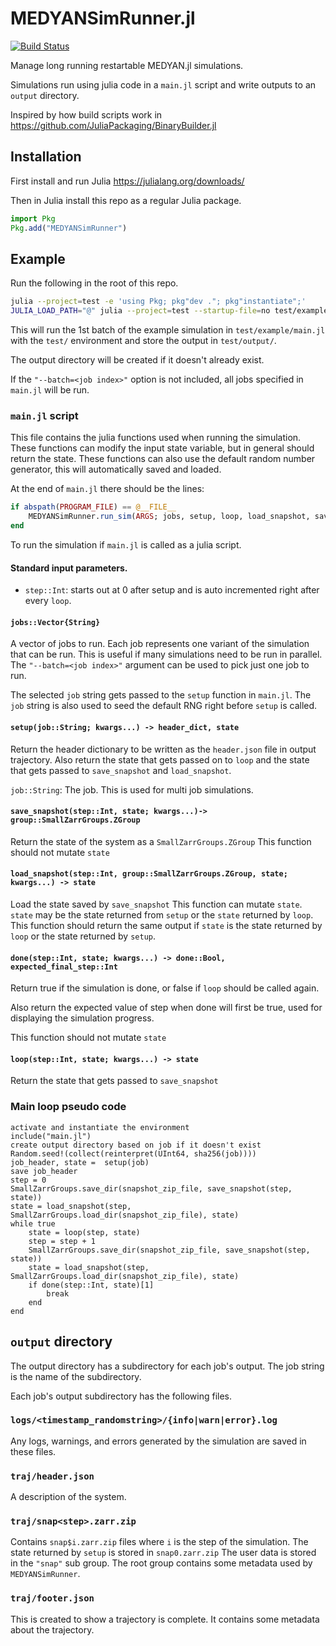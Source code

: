 # MEDYANSimRunner.jl

[![Build Status](https://github.com/medyan-dev/MEDYANSimRunner.jl/actions/workflows/CI.yml/badge.svg?branch=main)](https://github.com/medyan-dev/MEDYANSimRunner.jl/actions/workflows/CI.yml?query=branch%3Amain)

Manage long running restartable MEDYAN.jl simulations.

Simulations run using julia code in a `main.jl` script and write outputs to an `output` directory.

Inspired by how build scripts work in https://github.com/JuliaPackaging/BinaryBuilder.jl

## Installation
First install and run Julia https://julialang.org/downloads/

Then in Julia install this repo as a regular Julia package.
```julia
import Pkg
Pkg.add("MEDYANSimRunner")
```

## Example
Run the following in the root of this repo.
```sh
julia --project=test -e 'using Pkg; pkg"dev ."; pkg"instantiate";'
JULIA_LOAD_PATH="@" julia --project=test --startup-file=no test/example/main.jl --out=test/output --batch=1 --continue
```
This will run the 1st batch of the example simulation in `test/example/main.jl` 
with the `test/` environment and store the output in `test/output/`.

The output directory will be created if it doesn't already exist.

If the `"--batch=<job index>"` option is not included, all jobs specified in `main.jl` will be run.


### `main.jl` script

This file contains the julia functions used when running the simulation.
These functions can modify the input state variable, but in general should return the state.
These functions can also use the default random number generator, this will automatically saved and loaded.

At the end of `main.jl` there should be the lines:
```julia
if abspath(PROGRAM_FILE) == @__FILE__
    MEDYANSimRunner.run_sim(ARGS; jobs, setup, loop, load_snapshot, save_snapshot, done)
end
```

To run the simulation if `main.jl` is called as a julia script.

#### Standard input parameters.
 - `step::Int`: starts out at 0 after setup and is auto incremented right after every `loop`.

#### `jobs::Vector{String}`
A vector of jobs to run. Each job represents one variant of the simulation that can be run.
This is useful if many simulations need to be run in parallel. The `"--batch=<job index>"` argument
can be used to pick just one job to run.

The selected `job` string gets passed to the `setup` function in `main.jl`.
The `job` string is also used to seed the default RNG right before `setup` is called.

#### `setup(job::String; kwargs...) -> header_dict, state`
Return the header dictionary to be written as the `header.json` file in output trajectory.
Also return the state that gets passed on to `loop` and the state that gets passed to `save_snapshot` and `load_snapshot`.

`job::String`: The job. This is used for multi job simulations.

#### `save_snapshot(step::Int, state; kwargs...)-> group::SmallZarrGroups.ZGroup`
Return the state of the system as a `SmallZarrGroups.ZGroup`
This function should not mutate `state`

#### `load_snapshot(step::Int, group::SmallZarrGroups.ZGroup, state; kwargs...) -> state`
Load the state saved by `save_snapshot`
This function can mutate `state`.
`state` may be the state returned from `setup` or the `state` returned by `loop`.
This function should return the same output if `state` is the state returned by `loop` or the 
state returned by `setup`.

#### `done(step::Int, state; kwargs...) -> done::Bool, expected_final_step::Int`
Return true if the simulation is done, or false if `loop` should be called again.

Also return the expected value of step when done will first be true, used for displaying the simulation progress.

This function should not mutate `state`

#### `loop(step::Int, state; kwargs...) -> state`
Return the state that gets passed to `save_snapshot`


### Main loop pseudo code

```
activate and instantiate the environment
include("main.jl")
create output directory based on job if it doesn't exist
Random.seed!(collect(reinterpret(UInt64, sha256(job))))
job_header, state =  setup(job)
save job_header
step = 0
SmallZarrGroups.save_dir(snapshot_zip_file, save_snapshot(step, state))
state = load_snapshot(step, SmallZarrGroups.load_dir(snapshot_zip_file), state)
while true
    state = loop(step, state)
    step = step + 1
    SmallZarrGroups.save_dir(snapshot_zip_file, save_snapshot(step, state))
    state = load_snapshot(step, SmallZarrGroups.load_dir(snapshot_zip_file), state)
    if done(step::Int, state)[1]
        break
    end
end
```



## `output` directory

The output directory has a subdirectory for each job's output. 
The job string is the name of the subdirectory.

Each job's output subdirectory has the following files.

### `logs/<timestamp_randomstring>/{info|warn|error}.log`
Any logs, warnings, and errors generated by the simulation are saved in these files.

### `traj/header.json`
A description of the system.

### `traj/snap<step>.zarr.zip`
Contains `snap$i.zarr.zip` files where `i` is the step of the simulation.
The state returned by `setup` is stored in `snap0.zarr.zip`
The user data is stored in the `"snap"` sub group. The root group contains
some metadata used by `MEDYANSimRunner`.

### `traj/footer.json`
This is created to show a trajectory is complete.
It contains some metadata about the trajectory.
